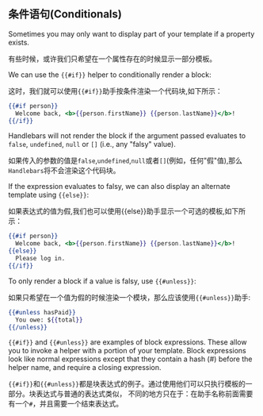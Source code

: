 ## 条件语句(Conditionals)

Sometimes you may only want to display part of your template if a property
exists.

有些时候，或许我们只希望在一个属性存在的时候显示一部分模板。

We can use the `{{#if}}` helper to conditionally render a block:

这时，我们就可以使用`{{#if}}`助手按条件渲染一个代码块,如下所示：

```handlebars
{{#if person}}
  Welcome back, <b>{{person.firstName}} {{person.lastName}}</b>!
{{/if}}
```

Handlebars will not render the block if the argument passed evaluates to
`false`, `undefined`, `null` or `[]` (i.e., any "falsy" value).

如果传入的参数的值是`false`,`undefined`,`null`或者`[]`(例如，任何"假"值),那么`Handlebars`将不会渲染这个代码块。

If the expression evaluates to falsy, we can also display an alternate template
using `{{else}}`:

如果表达式的值为假,我们也可以使用{{else}}助手显示一个可选的模板,如下所示：

```handlebars
{{#if person}}
  Welcome back, <b>{{person.firstName}} {{person.lastName}}</b>!
{{else}}
  Please log in.
{{/if}}
```

To only render a block if a value is falsy, use `{{#unless}}`:

如果只希望在一个值为假的时候渲染一个模块，那么应该使用`{{#unless}}`助手:

```handlebars
{{#unless hasPaid}}
  You owe: ${{total}}
{{/unless}}
```

`{{#if}}` and `{{#unless}}` are examples of block expressions. These allow you
to invoke a helper with a portion of your template. Block expressions look like
normal expressions except that they contain a hash (#) before the helper name,
and require a closing expression.

`{{#if}}`和`{{#unless}}`都是块表达式的例子。通过使用他们可以只执行模板的一部分。块表达式与普通的表达式类似，
不同的地方只在于：在助手名称前面需要有一个`#`，并且需要一个结束表达式。
